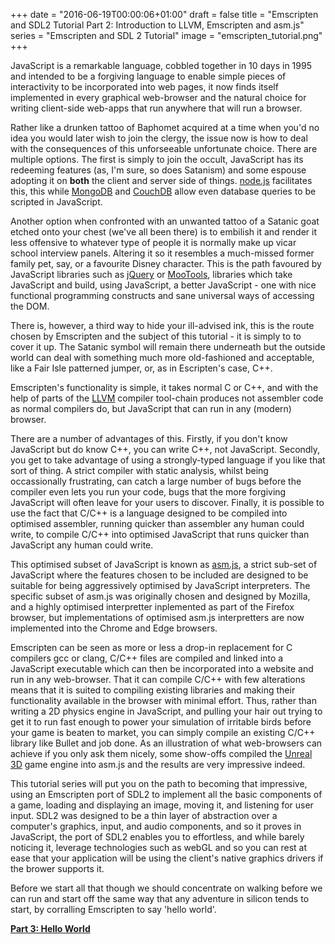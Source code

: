 +++
date = "2016-06-19T00:00:06+01:00"
draft = false
title = "Emscripten and SDL2 Tutorial Part 2: Introduction to LLVM, Emscripten and asm.js"
series = "Emscripten and SDL 2 Tutorial"
image = "emscripten_tutorial.png"
+++

JavaScript is a remarkable language, cobbled together in 10 days in 1995 and
intended to be a forgiving language to enable simple pieces of interactivity to
be incorporated into web pages, it now finds itself implemented in every
graphical web-browser and the natural choice for writing client-side web-apps
that run anywhere that will run a browser.

Rather like a drunken tattoo of Baphomet acquired at a time when you'd no idea
you would later wish to join the clergy, the issue now is how to deal with the
consequences of this unforseeable unfortunate choice. There are multiple
options. The first is simply to join the occult, JavaScript has its redeeming
features (as, I'm sure, so does Satanism) and some espouse adopting it on
**both** the client and server side of things.
[node.js](https://nodejs.org/en/) facilitates this, this while
[MongoDB](https://www.mongodb.com/) and [CouchDB](http://couchdb.apache.org/)
allow even database queries to be scripted in JavaScript.

Another option when confronted with an unwanted tattoo of a Satanic goat etched
onto your chest (we've all been there) is to embilish it and render it less
offensive to whatever type of people it is normally make up vicar school
interview panels. Altering it so it resembles a much-missed former family pet,
say, or a favourite Disney character. This is the path favoured by JavaScript
libraries such as [jQuery](https://jquery.com/) or
[MooTools](http://mootools.net/), libraries which take JavaScript and build,
using JavaScript, a better JavaScript - one with nice functional programming
constructs and sane universal ways of accessing the DOM.

There is, however, a third way to hide your ill-advised ink, this is the route
chosen by Emscripten and the subject of this tutorial - it is simply to to cover
it up. The Satanic symbol will remain there underneath but the outside world can
deal with something much more old-fashioned and acceptable, like a Fair Isle
patterned jumper, or, as in Escripten's case, C++.

Emscripten's functionality is simple, it takes normal C or C++, and with the
help of parts of the [LLVM](http://llvm.org/) compiler tool-chain produces not
assembler code as normal compilers do, but JavaScript that can run in any
(modern) browser.

There are a number of advantages of this. Firstly, if you don't know JavaScript
but do know C++, you can write C++, not JavaScript. Secondly, you get to take
advantage of using a strongly-typed language if you like that sort of thing. A
strict compiler with static analysis, whilst being occassionally frustrating,
can catch a large number of bugs before the compiler even lets you run your
code, bugs that the more forgiving JavaScript will often leave for your users to
discover. Finally, it is possible to use the fact that C/C++ is a language
designed to be compiled into optimised assembler, running quicker than assembler
any human could write, to compile C/C++ into optimised JavaScript that runs
quicker than JavaScript any human could write.

This optimised subset of JavaScript is known as [asm.js](http://asmjs.org/), a
strict sub-set of JavaScript where the features chosen to be included are
designed to be suitable for being aggressively optimised by JavaScript
interpreters. The specific subset of asm.js was originally chosen and designed
by Mozilla, and a highly optimised interpretter inplemented as part of the
Firefox browser, but implementations of optimised asm.js interpretters are now
implemented into the Chrome and Edge browsers.

Emscripten can be seen as more or less a drop-in replacement for C compilers
gcc or clang, C/C++ files are compiled and linked into a JavaScript executable
which can then be incorporated into a website and run in any web-browser. That
it can compile C/C++ with few alterations means that it is suited to compiling
existing libraries and making their functionality available in the browser with
minimal effort. Thus, rather than writing a 2D physics engine in JavaScript,
and pulling your hair out trying to get it to run fast enough to power your
simulation of irritable birds before your game is beaten to market, you can
simply compile an existing C/C++ library like Bullet and job done. As an
illustration of what web-browsers can achieve if you only ask them nicely, some
show-offs compiled the [Unreal 3D](https://www.youtube.com/watch?v=BV32Cs_CMqo)
game engine into asm.js and the results are very impressive indeed.
 
This tutorial series will put you on the path to becoming that impressive,
using an Emscripten port of SDL2 to implement all the basic components of a
game, loading and displaying an image, moving it, and listening for user input.
SDL2 was designed to be a thin layer of abstraction over a computer's graphics,
input, and audio components, and so it proves in JavaScript, the port of SDL2
enables you to effortless, and while barely noticing it, leverage technologies
such as webGL and so you can rest at ease that your application will be using
the client's native graphics drivers if the brower supports it.

Before we start all that though we should concentrate on walking before we can
run and start off the same way that any adventure in silicon tends to start, by
corralling Emscripten to say 'hello world'.

[**Part 3: Hello World**](/2016/06/emscripten-and-sdl2-tutorial-part-3-hello-world/)
